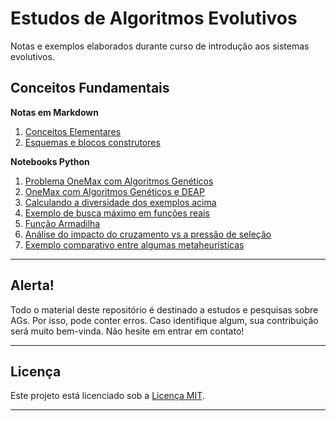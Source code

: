# Estudos de Algoritmos Evolutivos

 Notas e exemplos elaborados durante curso de introdução aos sistemas evolutivos.

## Conceitos Fundamentais

**Notas em Markdown**
1. [Conceitos Elementares](./md/1-evolutionary-algorithms.md)
2. [Esquemas e blocos construtores](./md/2-schemas-and-building-blocks.md)

**Notebooks Python**
1. [Problema OneMax com Algoritmos Genéticos](./nb/1-artificial-evolution-one-max.ipynb)
2. [OneMax com Algoritmos Genéticos e DEAP](./nb/2-deap-one-max.ipynb)
3. [Calculando a diversidade dos exemplos acima](./nb/3-calculate-diversity-firsts-examples.ipynb)
4. [Exemplo de busca máximo em funções reais](./nb/4-find-max-real-function.ipynb)
5. [Função Armadilha](./nb/5-find-max-with-traps.ipynb)
6. [Análise do impacto do cruzamento vs a pressão de seleção](./exercises/3-crossover_vs_selection_press.ipynb)
7. [Exemplo comparativo entre algumas metaheurísticas](./exercises/4-metaheuristics-comp.ipynb)


---

## **Alerta!**

Todo o material deste repositório é destinado a estudos e pesquisas sobre AGs. Por isso, pode conter erros. Caso identifique algum, sua contribuição será muito bem-vinda. Não hesite em entrar em contato!

---

## Licença

Este projeto está licenciado sob a [Licença MIT](LICENSE).

---